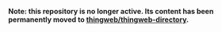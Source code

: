 **Note: this repository is no longer active. Its content has been permanently moved to [thingweb/thingweb-directory](https://github.com/thingweb/thingweb-directory/).**
